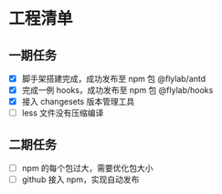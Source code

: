 # 工程清单

## 一期任务

- [x] 脚手架搭建完成，成功发布至 npm 包 @flylab/antd
- [x] 完成一例 hooks，成功发布至 npm 包 @flylab/hooks
- [x] 接入 changesets 版本管理工具
- [ ] less 文件没有压缩编译

## 二期任务

- [ ] npm 的每个包过大，需要优化包大小
- [ ] github 接入 npm，实现自动发布
